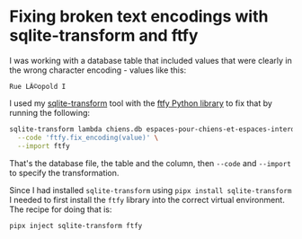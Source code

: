 # Fixing broken text encodings with sqlite-transform and ftfy

I was working with a database table that included values that were clearly in the wrong character encoding - values like this:

    Rue LÃ©opold I

I used my [sqlite-transform](https://github.com/simonw/sqlite-transform) tool with the [ftfy Python library](https://pypi.org/project/ftfy/) to fix that by running the following:

```bash
sqlite-transform lambda chiens.db espaces-pour-chiens-et-espaces-interdits-aux-chiens namefr \
  --code 'ftfy.fix_encoding(value)' \
  --import ftfy
```

That's the database file, the table and the column, then `--code` and `--import` to specify the transformation.

Since I had installed `sqlite-transform` using `pipx install sqlite-transform` I needed to first install the `ftfy` library into the correct virtual environment. The recipe for doing that is:

```bash
pipx inject sqlite-transform ftfy
```
